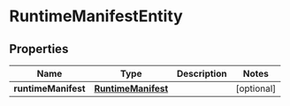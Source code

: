 
# RuntimeManifestEntity

## Properties
Name | Type | Description | Notes
------------ | ------------- | ------------- | -------------
**runtimeManifest** | [**RuntimeManifest**](RuntimeManifest.md) |  |  [optional]



